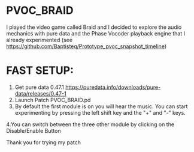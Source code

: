 # PVOC_BRAID
I played the video game called Braid and I decided to explore the audio mechanics with pure data and the Phase Vocoder playback engine that I already experimented (see https://github.com/Baptisteq/Prototype_pvoc_snapshot_timeline) 

# FAST SETUP:
1. Get pure data 0.47.1 https://puredata.info/downloads/pure-data/releases/0.47-1
2. Launch Patch PVOC_BRAID.pd
3. By default the first module is on you will hear the music. You can start experimenting by pressing the left shift key and the "+" and "-" keys. 

4.You can switch between the three other module by clicking on the Disable/Enable Button

Thank you for trying my patch
